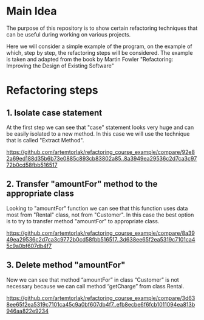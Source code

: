 # Main Idea
The purpose of this repository is to show certain refactoring techniques that can be useful during working on various projects.

Here we will consider a simple example of the program, on the example of which, step by step, the refactoring steps will be considered. 
The example is taken and adapted from the book by Martin Fowler "Refactoring: Improving the Design of Existing Software"

# Refactoring steps

## 1. Isolate case statement
At the first step we can see that "case" statement looks very huge and can be easily isolated to a new method. In this case we will use the technique that is called "Extract Method".

https://github.com/artemtorlak/refactoring_course_example/compare/92e82a69ed188d35b6b73e0885c893cb83802a85..8a3949ea29536c2d7ca3c9772b0cd58fbb516517

## 2. Transfer "amountFor" method to the appropriate class
Looking to "amountFor" function we can see that this function uses data most from "Rental" class, not from "Customer". 
In this case the best option is to try to transfer method "amountFor" to appropriate class.

https://github.com/artemtorlak/refactoring_course_example/compare/8a3949ea29536c2d7ca3c9772b0cd58fbb516517..3d638ee65f2ea5319c7101ca45c9a0bf607db4f7

## 3. Delete method "amountFor"
Now we can see that method “amountFor” in class “Customer” is not necessary because we can call method “getCharge” from class Rental.

https://github.com/artemtorlak/refactoring_course_example/compare/3d638ee65f2ea5319c7101ca45c9a0bf607db4f7..efb8ecbe6f6fcb1011094ea813b946aa822e9234
